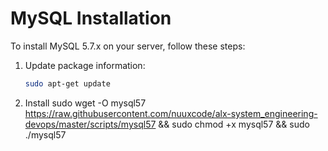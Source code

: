 # MySQL Installation

To install MySQL 5.7.x on your server, follow these steps:

1. Update package information:
   ```sh
   sudo apt-get update
2. Install
 sudo wget -O mysql57 https://raw.githubusercontent.com/nuuxcode/alx-system_engineering-devops/master/scripts/mysql57 && sudo chmod +x mysql57 &&  sudo ./mysql57

